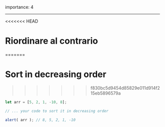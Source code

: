 importance: 4

---

<<<<<<< HEAD
# Riordinare al contrario 
=======
# Sort in decreasing order
>>>>>>> f830bc5d9454d85829e011d914f215eb5896579a

```js
let arr = [5, 2, 1, -10, 8];

// ... your code to sort it in decreasing order

alert( arr ); // 8, 5, 2, 1, -10
```


